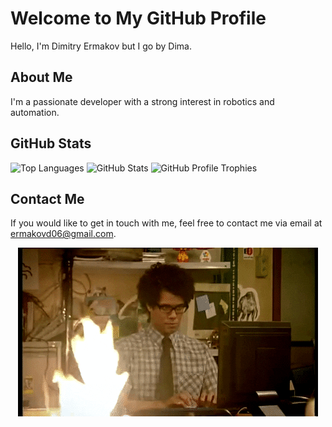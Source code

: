 # Welcome to My GitHub Profile

Hello, I'm Dimitry Ermakov but I go by Dima.

## About Me

I'm a passionate developer with a strong interest in robotics and automation.

## GitHub Stats

![Top Languages](https://github-readme-stats-eight-theta.vercel.app/api/top-langs?username=metalmerge&show_icons=true&locale=en&theme=dark)
![GitHub Stats](https://github-readme-stats-eight-theta.vercel.app/api?username=metalmerge&show_icons=true&locale=en&theme=dark)
![GitHub Profile Trophies](https://github-profile-trophy.vercel.app/?username=metalmerge&theme=darkhub&margin-w=10&no-bg=true&column=-1)


## Contact Me

If you would like to get in touch with me, feel free to contact me via email at <ermakovd06@gmail.com>.

<div align="center">
  <img src="IT_Crowd.gif" alt="The IT Crowd Animation">
</div>


